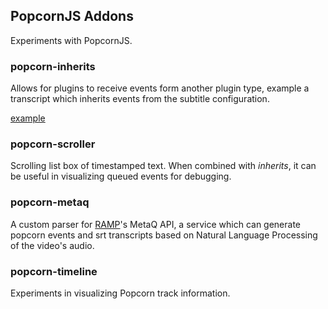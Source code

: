 PopcornJS Addons
---------------

Experiments with PopcornJS.

### popcorn-inherits

  Allows for plugins to receive events form another plugin type, example a transcript
  which inherits events from the subtitle configuration.

  [example](http://jsfiddle.net/gkindel/s2Q6N/)


### popcorn-scroller

  Scrolling list box of timestamped text. When combined with *inherits*, it can be useful
in visualizing queued events for debugging.


### popcorn-metaq

  A custom parser for [RAMP](http://www.ramp.com)'s MetaQ API, a service which can generate popcorn events and srt transcripts based on Natural Language Processing of the video's audio.


### popcorn-timeline

Experiments in visualizing Popcorn track information.
